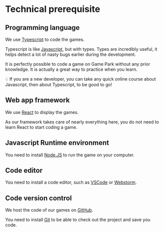 # Technical prerequisite

## Programming language

We use [Typescript](https://www.typescriptlang.org/) to code the games.

Typescript is like [Javascript](https://developer.mozilla.org/en-US/docs/Web/JavaScript), but with types. Types are incredibly useful, it helps detect a lot of nasty bugs earlier during the development.

It is perfectly possible to code a game on Game Park without any prior knowledge. It is actually a great way to practice when you learn.

:bulb: If you are a new developer, you can take any quick online course about Javascript, then about Typescript, to be good to go!

## Web app framework

We use [React](https://react.dev/) to display the games.

As our framework takes care of nearly everything here, you do not need to learn React to start coding a game.

## Javascript Runtime environment

You need to install [Node.JS](https://nodejs.org/fr) to run the game on your computer.

## Code editor

You need to install a code editor, such as [VSCode](https://code.visualstudio.com/) or [Webstorm](https://www.jetbrains.com/fr-fr/webstorm/).

## Code version control

We host the code of our games on [GitHub](https://github.com/gamepark).

You need to install [Git](https://git-scm.com/) to be able to check out the project and save you code.
